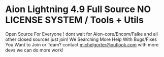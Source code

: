 # Aion Lightning 4.9 Full Source NO LICENSE SYSTEM / Tools + Utils
Open Source For Everyone ! dont wait for Aion-core/Encom/Falke and all other closed sources just join!
We Searching More Help With Bugs/Fixes You Want to Join or Team? contact michelgorter@outlook.com with more devs we can do more work!
